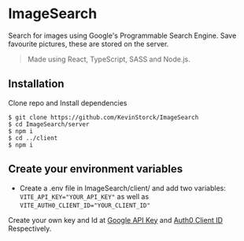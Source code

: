 ﻿# ImageSearch

Search for images using Google's Programmable Search Engine.
Save favourite pictures, these are stored on the server.

> Made using React, TypeScript, SASS and Node.js.

## Installation

Clone repo and Install dependencies

```
$ git clone https://github.com/KevinStorck/ImageSearch
$ cd ImageSearch/server
$ npm i
$ cd ../client
$ npm i
```

## Create your environment variables

- Create a .env file in ImageSearch/client/ and add two variables: `VITE_API_KEY="YOUR_API_KEY"` as well as `VITE_AUTH0_CLIENT_ID="YOUR_CLIENT_ID"`

Create your own key and Id at [Google API Key](https://developers.google.com/custom-search/v1/overview) and [Auth0 Client ID](https://auth0.com/) Respectively.
